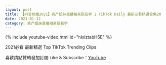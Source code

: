 ```yaml
---
layout: post
title: 【抖音熱搜2021】疯产姐妹直播相亲张若宇 1 TikTok Daily 最新必看精選合集2021 01 12
date: 2021-01-12
category: 疯产姐妹直播相亲张若宇
---
```


{% include youtube-video.html id="hIxlztabH5E" %}

2021必看 最新精選 Top TikTok Trending Clips

喜歡請點贊轉發加訂閱 Like & Subscribe：[YouTube](https://www.youtube.com/channel/UCAoR7VcanIPd04uEq_GIylA/videos)

